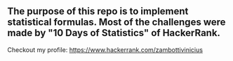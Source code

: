 ## The purpose of this repo is to implement statistical formulas. Most of the challenges were made by "10 Days of Statistics" of HackerRank.



Checkout my profile: https://www.hackerrank.com/zambottivinicius
